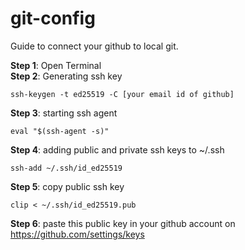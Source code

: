# git-config
Guide to connect your github to local git.

**Step 1**: Open Terminal <br>
**Step 2**: Generating ssh key
```shell
ssh-keygen -t ed25519 -C [your email id of github]
```
**Step 3**: starting ssh agent
```shell
eval "$(ssh-agent -s)"
```
**Step 4**: adding public and private ssh keys to ~/.ssh
```shell
ssh-add ~/.ssh/id_ed25519 
```
**Step 5**: copy public ssh key
```shell
clip < ~/.ssh/id_ed25519.pub
```
**Step 6**: paste this public key in your github account on https://github.com/settings/keys

